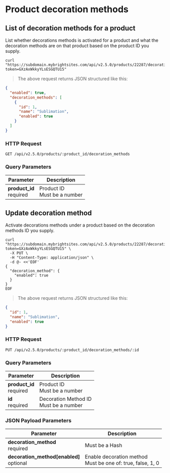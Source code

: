 #  Product decoration methods

## List of decoration methods for a product

List whether decorations methods is activated for a product and what the decoration methods are on that product based on the product ID you supply.

```shell
curl "https://subdomain.mybrightsites.com/api/v2.5.0/products/22287/decoration_methods?token=GXzAxWkkyYLsESGQTU15"
```

> The above request returns JSON structured like this:

```json
{
  "enabled": true,
  "decoration_methods": [
    {
      "id": 1,
      "name": "Sublimation",
      "enabled": true
    }
  ]
}
```

### HTTP Request

`GET /api/v2.5.0/products/:product_id/decoration_methods`

### Query Parameters

Parameter | Description
--------- | -----------
<div><strong>product_id </strong></div><div>required</div> | <div>Product ID</div><div>Must be a number</div>


## Update decoration method

Activate decorations methods under a product based on the decoration methods ID you supply.

```shell
curl "https://subdomain.mybrightsites.com/api/v2.5.0/products/22287/decoration_methods/1?token=GXzAxWkkyYLsESGQTU15" \
  -X PUT \
  -H "Content-Type: application/json" \
  -d @- <<'EOF'
{
  "decoration_method": {
    "enabled": true
  }
}
EOF
```

> The above request returns JSON structured like this:

```json
{
  "id": 1,
  "name": "Sublimation",
  "enabled": true
}
```

### HTTP Request

`PUT /api/v2.5.0/products/:product_id/decoration_methods/:id`

### Query Parameters

Parameter | Description
--------- | -----------
<div><strong>product_id </strong></div><div>required</div> | <div>Product ID</div><div>Must be a number</div>
<div><strong>id </strong></div><div>required</div> | <div>Decoration Method ID</div><div>Must be a number</div>

### JSON Payload Parameters

Parameter | Description
--------- | -----------
<div><strong>decoration_method </strong></div><div>required</div> | <div>Must be a Hash</div>
<div><strong>decoration_method[enabled] </strong></div><div>optional</div> | <div>Enable decoration method</div><div>Must be one of: true, false, 1, 0</div>
